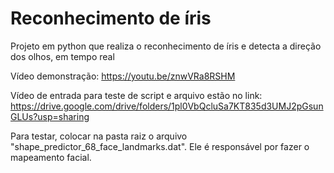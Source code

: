 # Reconhecimento de íris
Projeto em python que realiza o reconhecimento de íris e detecta a direção dos olhos, em tempo real

Vídeo demonstração: https://youtu.be/znwVRa8RSHM

Vídeo de entrada para teste de script e arquivo estão no link: 
https://drive.google.com/drive/folders/1pl0VbQcluSa7KT835d3UMJ2pGsunGLUs?usp=sharing

Para testar, colocar na pasta raiz o arquivo "shape_predictor_68_face_landmarks.dat". Ele é responsável por fazer o mapeamento facial.
